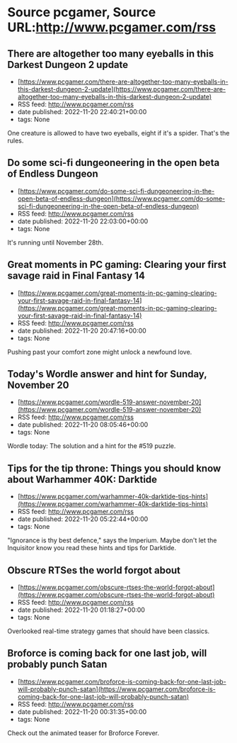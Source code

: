 # Source pcgamer, Source URL:http://www.pcgamer.com/rss

## There are altogether too many eyeballs in this Darkest Dungeon 2 update
 - [https://www.pcgamer.com/there-are-altogether-too-many-eyeballs-in-this-darkest-dungeon-2-update](https://www.pcgamer.com/there-are-altogether-too-many-eyeballs-in-this-darkest-dungeon-2-update)
 - RSS feed: http://www.pcgamer.com/rss
 - date published: 2022-11-20 22:40:21+00:00
 - tags: None

One creature is allowed to have two eyeballs, eight if it's a spider. That's the rules.

## Do some sci-fi dungeoneering in the open beta of Endless Dungeon
 - [https://www.pcgamer.com/do-some-sci-fi-dungeoneering-in-the-open-beta-of-endless-dungeon](https://www.pcgamer.com/do-some-sci-fi-dungeoneering-in-the-open-beta-of-endless-dungeon)
 - RSS feed: http://www.pcgamer.com/rss
 - date published: 2022-11-20 22:03:00+00:00
 - tags: None

It's running until November 28th.

## Great moments in PC gaming: Clearing your first savage raid in Final Fantasy 14
 - [https://www.pcgamer.com/great-moments-in-pc-gaming-clearing-your-first-savage-raid-in-final-fantasy-14](https://www.pcgamer.com/great-moments-in-pc-gaming-clearing-your-first-savage-raid-in-final-fantasy-14)
 - RSS feed: http://www.pcgamer.com/rss
 - date published: 2022-11-20 20:47:16+00:00
 - tags: None

Pushing past your comfort zone might unlock a newfound love.

## Today's Wordle answer and hint for Sunday, November 20
 - [https://www.pcgamer.com/wordle-519-answer-november-20](https://www.pcgamer.com/wordle-519-answer-november-20)
 - RSS feed: http://www.pcgamer.com/rss
 - date published: 2022-11-20 08:05:46+00:00
 - tags: None

Wordle today: The solution and a hint for the #519 puzzle.

## Tips for the tip throne: Things you should know about Warhammer 40K: Darktide
 - [https://www.pcgamer.com/warhammer-40k-darktide-tips-hints](https://www.pcgamer.com/warhammer-40k-darktide-tips-hints)
 - RSS feed: http://www.pcgamer.com/rss
 - date published: 2022-11-20 05:22:44+00:00
 - tags: None

"Ignorance is thy best defence," says the Imperium. Maybe don't let the Inquisitor know you read these hints and tips for Darktide.

## Obscure RTSes the world forgot about
 - [https://www.pcgamer.com/obscure-rtses-the-world-forgot-about](https://www.pcgamer.com/obscure-rtses-the-world-forgot-about)
 - RSS feed: http://www.pcgamer.com/rss
 - date published: 2022-11-20 01:18:27+00:00
 - tags: None

Overlooked real-time strategy games that should have been classics.

## Broforce is coming back for one last job, will probably punch Satan
 - [https://www.pcgamer.com/broforce-is-coming-back-for-one-last-job-will-probably-punch-satan](https://www.pcgamer.com/broforce-is-coming-back-for-one-last-job-will-probably-punch-satan)
 - RSS feed: http://www.pcgamer.com/rss
 - date published: 2022-11-20 00:31:35+00:00
 - tags: None

Check out the animated teaser for Broforce Forever.
